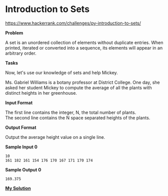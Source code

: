 # Introduction to Sets

https://www.hackerrank.com/challenges/py-introduction-to-sets/

**Problem**

A set is an unordered collection of elements without duplicate entries. 
When printed, iterated or converted into a sequence, its elements will appear in an arbitrary order.

**Tasks**

Now, let's use our knowledge of sets and help Mickey.

Ms. Gabriel Williams is a botany professor at District College. One day, she asked her student Mickey to compute the average of all the plants with distinct heights in her greenhouse.

**Input Format**

The first line contains the integer, N, the total number of plants.  
The second line contains the N space separated heights of the plants.

**Output Format**

Output the average height value on a single line.

**Sample Input 0**

```
10
161 182 161 154 176 170 167 171 170 174
```

**Sample Output 0**

```
169.375
```

[**My Solution**](answer.py)

